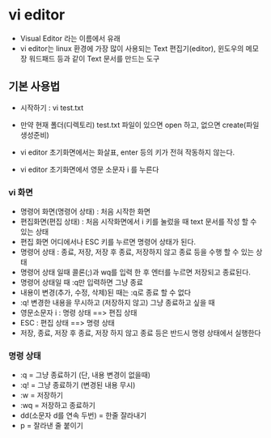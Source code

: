 # vi editor
* Visual Editor 라는 이름에서 유래
* vi editor는 linux 환경에 가장 많이 사용되는 Text 편집기(editor), 윈도우의 메모장 워드패드 등과 같이 Text 문서를 만드는 도구

## 기본 사용법
* 시작하기 : vi test.txt
* 만약 현재 폴더(디렉토리) test.txt 파일이 있으면 open 하고, 없으면 create(파일 생성준비)

* vi editor 초기화면에서는 화살표, enter 등의 키가 전혀 작동하지 않는다.

* vi editor 초기화면에서 영문 소문자 i 를 누른다

### vi 화면
* 명령어 화면(명령어 상태) : 처음 시작한 화면 
* 편집화면(편집 상태) : 처음 시작화면에서 i 키를 눌렀을 때 text 문서를 작성 할 수 있는 상태
* 편집 화면 어디에서나 ESC 키를 누르면 명령어 상태가 된다.
* 명령어 상태 : 종료, 저장, 저장 후 종료, 저장하지 않고 종료 등을 수행 할 수 있는 상태
* 명령어 상태 일때 콜론(;)과 wq를 입력 한 후 엔터를 누르면 저장되고 종료된다.
* 명령어 상태일 때 :q만 입력하면 그냥 종료
* 내용이 변경(추가, 수정, 삭제)된 때는 :q로 종료 할 수 없다
* :q! 변경한 내용을 무시하고 (저장하지 않고) 그냥 종료하고 싶을 때
* 영문소문자 i : 명령 상태 ==> 편집 상태
* ESC : 편집 상태 ==> 명령 상태
* 저장, 종료, 저장 후 종료, 저장 하지 않고 종료 등은 반드시 명령 상태에서 실행한다

### 명령 상태
* :q = 그냥 종료하기 (단, 내용 변경이 없을때)
* :q! = 그냥 종료하기 (변경된 내용 무시)
* :w = 저장하기
* :wq = 저장하고 종료하기
* dd(소문자 d를 연속 두번) = 한줄 잘라내기
* p = 잘라낸 줄 붙이기
